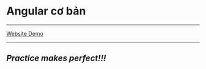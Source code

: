 <h1>Angular cơ bản</h1>
<hr/>
<a href="https://web207-assignment-3c3de.web.app">Website Demo</a>
<hr/>
<h2><i>Practice makes perfect!!!</i></h2>
